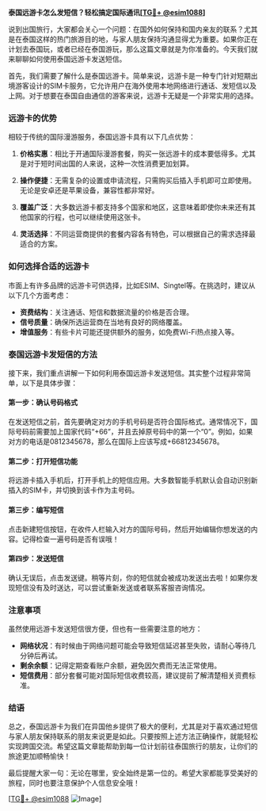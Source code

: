 **泰国远游卡怎么发短信？轻松搞定国际通讯[[TG💪+ @esim1088](https://t.me/s/esim1088)]**

说到出国旅行，大家都会关心一个问题：在国外如何保持和国内亲友的联系？尤其是在泰国这样的热门旅游目的地，与家人朋友保持沟通显得尤为重要。如果你正在计划去泰国玩，或者已经在泰国游玩，那么这篇文章就是为你准备的。今天我们就来聊聊如何使用泰国远游卡发送短信。

首先，我们需要了解什么是泰国远游卡。简单来说，远游卡是一种专门针对短期出境游客设计的SIM卡服务，它允许用户在海外使用本地网络进行通话、发短信以及上网。对于想要在泰国自由通信的游客来说，远游卡无疑是一个非常实用的选择。

### **远游卡的优势**

相较于传统的国际漫游服务，泰国远游卡具有以下几点优势：

1. **价格实惠**：相比于开通国际漫游套餐，购买一张远游卡的成本要低得多。尤其是对于短时间出国的人来说，这种一次性消费更加划算。
   
2. **操作便捷**：无需复杂的设置或申请流程，只需购买后插入手机即可立即使用。无论是安卓还是苹果设备，兼容性都非常好。

3. **覆盖广泛**：大多数远游卡都支持多个国家和地区，这意味着即使你未来还有其他国家的行程，也可以继续使用这张卡。

4. **灵活选择**：不同运营商提供的套餐内容各有特色，可以根据自己的需求选择最适合的方案。

### **如何选择合适的远游卡**

市面上有许多品牌的远游卡可供选择，比如ESIM、Singtel等。在挑选时，建议从以下几个方面考虑：

- **资费结构**：关注通话、短信和数据流量的价格是否合理。
- **信号质量**：确保所选运营商在当地有良好的网络覆盖。
- **增值服务**：有些卡片可能还提供额外的服务，如免费Wi-Fi热点接入等。

### **泰国远游卡发短信的方法**

接下来，我们重点讲解一下如何利用泰国远游卡发送短信。其实整个过程非常简单，以下是具体步骤：

#### **第一步：确认号码格式**
在发送短信之前，首先要确定对方的手机号码是否符合国际格式。通常情况下，国际号码前需要加上国家代码“+66”，并且去掉原号码中的第一个“0”。例如，如果对方的电话是0812345678，那么在国际上应该写成+66812345678。

#### **第二步：打开短信功能**
将远游卡插入手机后，打开手机上的短信应用。大多数智能手机默认会自动识别新插入的SIM卡，并切换到该卡作为主号码。

#### **第三步：编写短信**
点击新建短信按钮，在收件人栏输入对方的国际号码，然后开始编辑你想发送的内容。记得检查一遍号码是否有误哦！

#### **第四步：发送短信**
确认无误后，点击发送键。稍等片刻，你的短信就会被成功发送出去啦！如果你发现短信没有及时送达，可以尝试重新发送或者联系客服咨询情况。

### **注意事项**

虽然使用远游卡发送短信很方便，但也有一些需要注意的地方：

- **网络状况**：有时候由于网络问题可能会导致短信延迟甚至失败，请耐心等待几分钟后再试。
- **剩余余额**：记得定期查看账户余额，避免因欠费而无法正常使用。
- **短信费用**：部分套餐可能对国际短信收费较高，建议提前了解清楚相关资费标准。

### **结语**

总之，泰国远游卡为我们在异国他乡提供了极大的便利，尤其是对于喜欢通过短信与家人朋友保持联系的朋友来说更是如此。只要按照上述方法正确操作，就能轻松实现跨国交流。希望这篇文章能帮助到每一位计划前往泰国旅行的朋友，让你们的旅途更加顺畅愉快！

最后提醒大家一句：无论在哪里，安全始终是第一位的。希望大家都能享受美好的旅程，同时也要注意保护个人信息安全哦！

[[TG💪+ @esim1088](https://t.me/s/esim1088) ![Image](https://i.postimg.cc/4NQfJmqS/Snipaste-2025-05-13-00-14-12.png)]